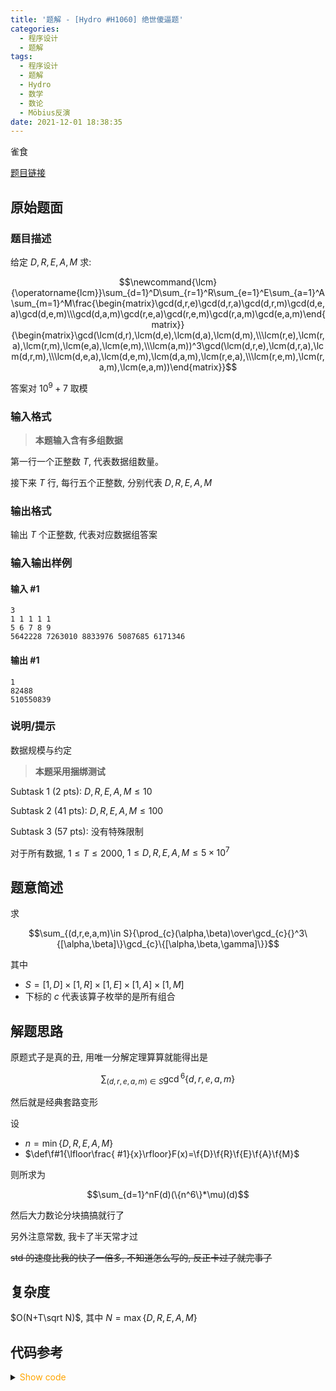 ```yaml
---
title: '题解 - [Hydro #H1060] 绝世傻逼题'
categories:
  - 程序设计
  - 题解
tags:
  - 程序设计
  - 题解
  - Hydro
  - 数学
  - 数论
  - Möbius反演
date: 2021-12-01 18:38:35
---
```


雀食

[题目链接](https://hydro.ac/p/H1060)

<!-- more -->

## 原始题面

### 题目描述

给定 $D,R,E,A,M$ 求:

$$\newcommand{\lcm}{\operatorname{lcm}}\sum_{d=1}^D\sum_{r=1}^R\sum_{e=1}^E\sum_{a=1}^A\sum_{m=1}^M\frac{\begin{matrix}\gcd(d,r,e)\gcd(d,r,a)\gcd(d,r,m)\gcd(d,e,a)\gcd(d,e,m)\\\gcd(d,a,m)\gcd(r,e,a)\gcd(r,e,m)\gcd(r,a,m)\gcd(e,a,m)\end{matrix}}{\begin{matrix}\gcd(\lcm(d,r),\lcm(d,e),\lcm(d,a),\lcm(d,m),\\\lcm(r,e),\lcm(r,a),\lcm(r,m),\lcm(e,a),\lcm(e,m),\\\lcm(a,m))^3\gcd(\lcm(d,r,e),\lcm(d,r,a),\lcm(d,r,m),\\\lcm(d,e,a),\lcm(d,e,m),\lcm(d,a,m),\lcm(r,e,a),\\\lcm(r,e,m),\lcm(r,a,m),\lcm(e,a,m))\end{matrix}}$$

答案对 $10^9+7$ 取模

### 输入格式

> **本题输入含有多组数据**

第一行一个正整数 $T$, 代表数据组数量。

接下来 $T$ 行, 每行五个正整数, 分别代表 $D,R,E,A,M$

### 输出格式

输出 $T$ 个正整数, 代表对应数据组答案

### 输入输出样例

#### 输入 #1

```input1
3
1 1 1 1 1
5 6 7 8 9
5642228 7263010 8833976 5087685 6171346
```

#### 输出 #1

```output1
1
82488
510550839
```

### 说明/提示

数据规模与约定

> **本题采用捆绑测试**

Subtask 1 (2 pts): $D,R,E,A,M\le10$

Subtask 2 (41 pts): $D,R,E,A,M\le100$

Subtask 3 (57 pts): 没有特殊限制

对于所有数据, $1\le T\le2000$, $1\le D,R,E,A,M\le5\times10^7$

## 题意简述

求

$$\sum_{(d,r,e,a,m)\in S}{\prod_{c}(\alpha,\beta)\over\gcd_{c}{}^3\{[\alpha,\beta]\}\gcd_{c}\{[\alpha,\beta,\gamma]\}}$$

其中

- $S=[1,D]\times[1,R]\times[1,E]\times[1,A]\times[1,M]$
- 下标的 $c$ 代表该算子枚举的是所有组合

## 解题思路

原题式子是真的丑, 用唯一分解定理算算就能得出是

$$\sum_{(d,r,e,a,m)\in S}\gcd{}^6\{d,r,e,a,m\}$$

然后就是经典套路变形

设

- $n=\min\{D,R,E,A,M\}$
- $\def\f#1{\lfloor\frac{ #1}{x}\rfloor}F(x)=\f{D}\f{R}\f{E}\f{A}\f{M}$

则所求为

$$\sum_{d=1}^nF(d)(\{n^6\}*\mu)(d)$$

然后大力数论分块搞搞就行了

另外注意常数, 我卡了半天常才过

~~std 的速度比我的快了一倍多, 不知道怎么写的, 反正卡过了就完事了~~

## 复杂度

$O(N+T\sqrt N)$, 其中 $N=\max\{D,R,E,A,M\}$

## 代码参考

<details>
<summary><font color='orange'>Show code</font></summary>

```cpp
/*
 * @Author: Tifa
 * @LastEditTime: 2021-12-01 18:38:35
 * @Description:
 */

#include <bits/stdc++.h>
using namespace std;
using i64 = int64_t;
using i128 = __int128_t;

const int OFFSET = 1;
const int N = 5e7 + OFFSET, P = 6002268 + OFFSET;
const int MOD = 1e9 + 7;

bool vis[N];
int f[N];
int prime[P], cnt_prime;

inline constexpr i128 pow6(int k) {
    k = (1ll * k * k) % MOD;
    return (i128)k * k * k % MOD;
}

inline void init_prime(const int& n = N - 1) {
    f[1] = 1;
    for (int i = 2; i <= n; ++i) {
        if (!vis[i])
            f[prime[++cnt_prime] = i] = pow6(i) - 1;
        for (int j = 1; j <= cnt_prime && i * prime[j] <= n; ++j) {
            vis[i * prime[j]] = 1;
            f[i * prime[j]] = f[i] * pow6(prime[j]) % MOD;
            if (f[i * prime[j]] >= MOD) f[i * prime[j]] -= MOD;
            if (i % prime[j] == 0) break;
            if ((f[i * prime[j]] -= f[i]) < 0) f[i * prime[j]] += MOD;
        }
    }
    for (int i = 2; i <= n; ++i)
        if ((f[i] += f[i - 1]) >= MOD) f[i] -= MOD;
}

auto __STATIC__ = []() {
    init_prime();
    return 0.0;
}();

inline constexpr int F(const int x, const int d, const int r, const int e, const int a, const int m) {
    return (i128)(d / x) * (r / x) * (e / x) * (a / x) % MOD * (m / x) % MOD;
}

int _m;
i128 ans;
int d, r, e, a, m;

int main() {
    ios::sync_with_stdio(false);
    cin.tie(nullptr);
    cout.tie(nullptr);
    int _t;
    cin >> _t;
    while (_t--) {
        cin >> d >> r >> e >> a >> m;
        _m = min({d, r, e, a, m});
        ans = 0;
        for (int _l = 1, _r; _l <= _m; _l = _r + 1) {
            _r = min({d / (d / _l), r / (r / _l), e / (e / _l), a / (a / _l), m / (m / _l)});
            ans += 1ll * (f[_r] - f[_l - 1] + MOD) * F(_l, d, r, e, a, m) % MOD;
        }
        cout << (int)(ans % MOD) << '\n';
    }
    return 0;
}
```

</details>
